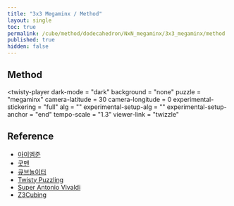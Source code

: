 ```yaml
---
title: "3x3 Megaminx / Method"
layout: single
toc: true
permalink: /cube/method/dodecahedron/NxN_megaminx/3x3_megaminx/method
published: true
hidden: false
---
```

<!-- <div id="test"></div> -->

<head>
  <base target="_blank">
  <link
    rel   = "stylesheet"
    type  = "text/css"
    href  = "/assets/css/twisty/Dodecahedron/3x3_Megaminx.css"
  >
  <script
    src   = "https://cdn.cubing.net/js/cubing/twisty"
    type  = "module"
    defer
  ></script>
</head>



## Method

<twisty-player
  dark-mode                 = "dark"
  background                = "none"
  puzzle                    = "megaminx"
  camera-latitude           = 30
  camera-longitude          = 0
  experimental-stickering   = "full"
  alg                       = ""
  experimental-setup-alg    = ""
  experimental-setup-anchor = "end"
  tempo-scale               = "1.3"
  viewer-link               = "twizzle"
></twisty-player>



## Reference

- [아이엠준](https://youtu.be/2NUsMclrD-0)
- [굿맨](https://youtu.be/0U90izHIHfw)
- [큐브놀이터](https://youtu.be/51_Iv6DU8r8)
- [Twisty Puzzling](https://youtu.be/-HACOq5ojZU)
- [Super Antonio Vivaldi](https://youtu.be/Et7WbCXDvHc)
- [Z3Cubing](https://youtu.be/j4x61L5Onzk)